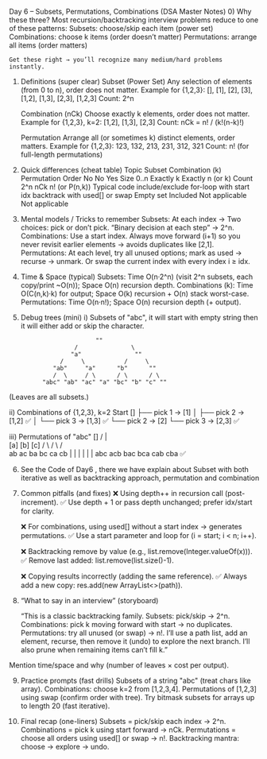 Day 6 – Subsets, Permutations, Combinations (DSA Master Notes)
0) Why these three?
    Most recursion/backtracking interview problems reduce to one of these patterns:
    Subsets: choose/skip each item (power set)
    Combinations: choose k items (order doesn’t matter)
    Permutations: arrange all items (order matters)

    Get these right → you’ll recognize many medium/hard problems instantly.

1) Definitions (super clear)
    Subset (Power Set)
    Any selection of elements (from 0 to n), order does not matter.
    Example for {1,2,3}: [], [1], [2], [3], [1,2], [1,3], [2,3], [1,2,3]
    Count: 2^n

    Combination (nCk)
    Choose exactly k elements, order does not matter.
    Example for {1,2,3}, k=2: [1,2], [1,3], [2,3]
    Count: nCk = n! / (k!(n-k)!)

    Permutation
    Arrange all (or sometimes k) distinct elements, order matters.
    Example for {1,2,3}: 123, 132, 213, 231, 312, 321
    Count: n! (for full-length permutations)

2) Quick differences (cheat table)
    Topic	Subset	Combination (k)	Permutation
    Order	No	No	Yes
    Size	0..n	Exactly k	Exactly n (or k)
    Count	2^n	nCk	n! (or P(n,k))
    Typical code	include/exclude	for-loop with start idx	backtrack with used[] or swap
    Empty set	Included	Not applicable	Not applicable

3) Mental models / Tricks to remember
    Subsets: At each index → Two choices: pick or don’t pick.
    “Binary decision at each step” → 2^n.
    Combinations: Use a start index. Always move forward (i+1) so you never revisit earlier elements → avoids duplicates like [2,1].
    Permutations: At each level, try all unused options; mark as used → recurse → unmark. Or swap the current index with every index i ≥ idx.

4) Time & Space (typical)
    Subsets: Time O(n·2^n) (visit 2^n subsets, each copy/print ~O(n)); Space O(n) recursion depth.
    Combinations (k): Time O(C(n,k)·k) for output; Space O(k) recursion + O(n) stack worst-case.
    Permutations: Time O(n·n!); Space O(n) recursion depth (+ output).

5) Debug trees (mini)
 i) Subsets of "abc", it will start with empty string then it will either add or skip the character.

                            "" 
                      /               \
                     "a"               ""
                  /     \           /     \
                "ab"     "a"      "b"      ""
                /  \     / \      / \      / \
             "abc" "ab" "ac" "a" "bc" "b" "c" ""

(Leaves are all subsets.)

 ii) Combinations of {1,2,3}, k=2
    Start []
    ├── pick 1 → [1]
    │     ├── pick 2 → [1,2]  ✅
    │     └── pick 3 → [1,3]  ✅
    └── pick 2 → [2]
        └── pick 3 → [2,3]  ✅

 iii) Permutations of "abc"
              []
         /      |       \
      [a]     [b]     [c]
      / \      / \      / \
     ab ac   ba bc    ca  cb
     |  |    |  |     |   |
    abc acb  bac bca  cab cba   ✅

 6)   See the Code of Day6 , there we have explain about Subset with both iterative as well as backtracking approach, permutation and    combination    

 7) Common pitfalls (and fixes)
    ❌ Using depth++ in recursion call (post-increment).
    ✅ Use depth + 1 or pass depth unchanged; prefer idx/start for clarity.

    ❌ For combinations, using used[] without a start index → generates permutations.
    ✅ Use a start parameter and loop for (i = start; i < n; i++).

    ❌ Backtracking remove by value (e.g., list.remove(Integer.valueOf(x))).
    ✅ Remove last added: list.remove(list.size()-1).

    ❌ Copying results incorrectly (adding the same reference).
    ✅ Always add a new copy: res.add(new ArrayList<>(path)).

8) “What to say in an interview” (storyboard)

    “This is a classic backtracking family.
    Subsets: pick/skip → 2^n.
    Combinations: pick k moving forward with start → no duplicates.
    Permutations: try all unused (or swap) → n!.
    I’ll use a path list, add an element, recurse, then remove it (undo) to explore the next branch. I’ll also prune when remaining items can’t fill k.”

Mention time/space and why (number of leaves × cost per output).

9) Practice prompts (fast drills)
    Subsets of a string "abc" (treat chars like array).
    Combinations: choose k=2 from [1,2,3,4].
    Permutations of [1,2,3] using swap (confirm order with tree).
    Try bitmask subsets for arrays up to length 20 (fast iterative).

10) Final recap (one-liners)
    Subsets = pick/skip each index → 2^n.
    Combinations = pick k using start forward → nCk.
    Permutations = choose all orders using used[] or swap → n!.
    Backtracking mantra: choose → explore → undo.   
      

